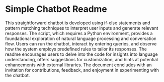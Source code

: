 # Simple Chatbot Readme

This straightforward chatbot is developed using if-else statements and pattern matching techniques to interpret user inputs and generate relevant responses. The script, which requires a Python environment, provides a foundational exploration of natural language processing and conversation flow. Users can run the chatbot, interact by entering queries, and observe how the system employs predefined rules to tailor its responses. The readme encourages users to delve into the code for insights into language understanding, offers suggestions for customization, and hints at potential enhancements with external libraries. The document concludes with an invitation for contributions, feedback, and enjoyment in experimenting with the chatbot.
